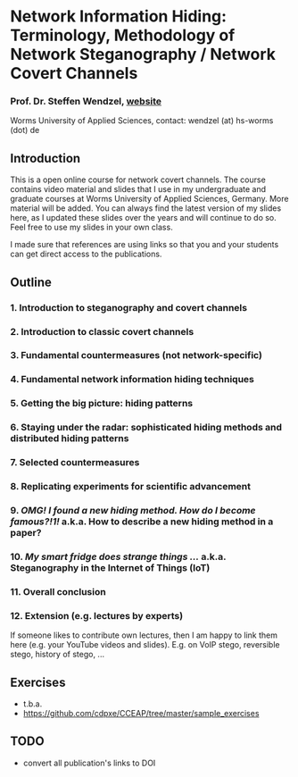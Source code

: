 # Network Information Hiding: Terminology, Methodology of Network Steganography / Network Covert Channels

### Prof. Dr. Steffen Wendzel, [website](https://www.wendzel.de)
Worms University of Applied Sciences, contact: wendzel (at) hs-worms (dot) de

## Introduction
This is a open online course for network covert channels. The course contains video material and slides that I use in my undergraduate and graduate courses at Worms University of Applied Sciences, Germany. More material will be added. You can always find the latest version of my slides here, as I updated these slides over the years and will continue to do so. Feel free to use my slides in your own class.

I made sure that references are using links so that you and your students can get direct access to the publications.

## Outline

### 1. Introduction to steganography and covert channels

### 2. Introduction to classic covert channels

### 3. Fundamental countermeasures (not network-specific)

### 4. Fundamental network information hiding techniques

### 5. Getting the big picture: hiding patterns

### 6. Staying under the radar: sophisticated hiding methods and distributed hiding patterns

### 7. Selected countermeasures

### 8. Replicating experiments for scientific advancement

### 9. *OMG! I found a new hiding method. How do I become famous?!1!* a.k.a. How to describe a new hiding method in a paper?

### 10. *My smart fridge does strange things …* a.k.a. Steganography in the Internet of Things (IoT)

### 11. Overall conclusion

### 12. Extension (e.g. lectures by experts)
If someone likes to contribute own lectures, then I am happy to link them here (e.g. your YouTube videos and slides). E.g. on VoIP stego, reversible stego, history of stego, ...

## Exercises

* t.b.a.
* https://github.com/cdpxe/CCEAP/tree/master/sample_exercises

## TODO

- convert all publication's links to DOI
